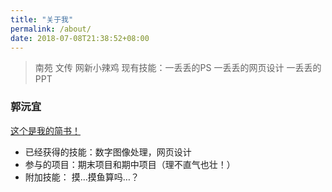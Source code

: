 ```yaml
---
title: "关于我"
permalink: /about/
date: 2018-07-08T21:38:52+08:00
---
```

 	
> 南苑 文传 网新小辣鸡 现有技能：一丢丢的PS 一丢丢的网页设计 一丢丢的PPT
 	
### 郭沅宜

[这个是我的简书！](https://www.jianshu.com/u/c5abbe4dfe27)
 
- 已经获得的技能：数字图像处理，网页设计
- 参与的项目：期末项目和期中项目（理不直气也壮！）
 - 附加技能： 摸…摸鱼算吗…？